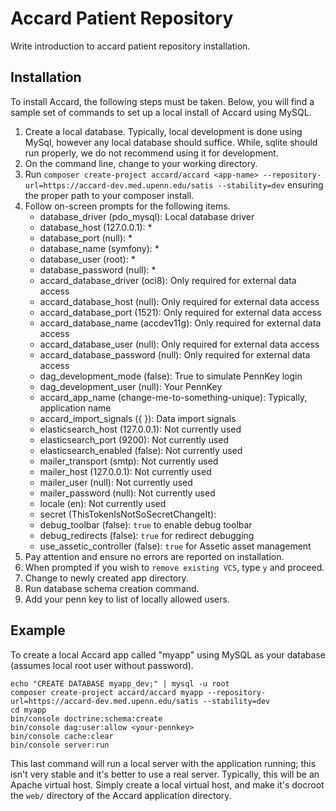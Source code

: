 Accard Patient Repository
==========================

Write introduction to accard patient repository installation.

Installation
-------------
To install Accard, the following steps must be taken. Below, you will find a sample set of commands to set up a local install of Accard using MySQL.

1. Create a local database. Typically, local development is done using MySql, however any local database should suffice. While, sqlite should run properly, we do not recommend using it for development.
2. On the command line, change to your working directory.
3. Run `composer create-project accard/accard <app-name> --repository-url=https://accard-dev.med.upenn.edu/satis --stability=dev` ensuring the proper path to your composer install.
3. Follow on-screen prompts for the following items.
    - database_driver (pdo_mysql): Local database driver
    - database_host (127.0.0.1): *
    - database_port (null): *
    - database_name (symfony): *
    - database_user (root): *
    - database_password (null): *
    - accard_database_driver (oci8): Only required for external data access
    - accard_database_host (null): Only required for external data access
    - accard_database_port (1521): Only required for external data access
    - accard_database_name (accdev11g): Only required for external data access
    - accard_database_user (null): Only required for external data access
    - accard_database_password (null): Only required for external data access
    - dag_development_mode (false): True to simulate PennKey login
    - dag_development_user (null): Your PennKey
    - accard_app_name (change-me-to-something-unique): Typically, application name
    - accard_import_signals ({  }): Data import signals
    - elasticsearch_host (127.0.0.1): Not currently used
    - elasticsearch_port (9200): Not currently used
    - elasticsearch_enabled (false): Not currently used
    - mailer_transport (smtp): Not currently used
    - mailer_host (127.0.0.1): Not currently used
    - mailer_user (null): Not currently used
    - mailer_password (null): Not currently used
    - locale (en): Not currently used
    - secret (ThisTokenIsNotSoSecretChangeIt): 
    - debug_toolbar (false): `true` to enable debug toolbar
    - debug_redirects (false): `true` for redirect debugging
    - use_assetic_controller (false): `true` for Assetic asset management
4. Pay attention and ensure no errors are reported on installation.
5. When prompted if you wish to `remove existing VCS`, type `y` and proceed.
6. Change to newly created app directory.
7. Run database schema creation command.
8. Add your penn key to list of locally allowed users.

Example
--------
To create a local Accard app called "myapp" using MySQL as your database (assumes local root user without password).

```
echo "CREATE DATABASE myapp_dev;" | mysql -u root
composer create-project accard/accard myapp --repository-url=https://accard-dev.med.upenn.edu/satis --stability=dev
cd myapp
bin/console doctrine:schema:create
bin/console dag:user:allow <your-pennkey>
bin/console cache:clear
bin/console server:run
```

This last command will run a local server with the application running; this isn't very stable and it's better to use a real server. Typically, this will be an Apache virtual host. Simply create a local virtual host, and make it's docroot the `web/` directory of the Accard application directory.
